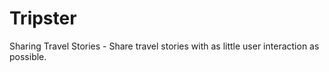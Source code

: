 # Tripster
Sharing Travel Stories -  Share travel stories with as little user interaction as possible.
